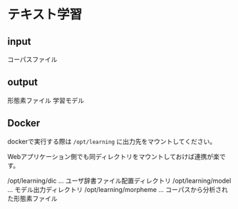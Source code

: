 # テキスト学習

## input

コーパスファイル

## output

形態素ファイル
学習モデル

## Docker

dockerで実行する際は `/opt/learning` に出力先をマウントしてください。

Webアプリケーション側でも同ディレクトリをマウントしておけば連携が楽です。

/opt/learning/dic ... ユーザ辞書ファイル配置ディレクトリ
/opt/learning/model ... モデル出力ディレクトリ
/opt/learning/morpheme ... コーパスから分析された形態素ファイル
